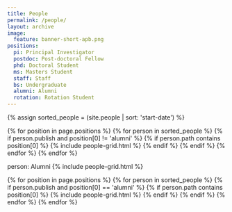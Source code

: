 ```yaml
---
title: People
permalink: /people/
layout: archive 
image:
  feature: banner-short-apb.png
positions:
  pi: Principal Investigator
  postdoc: Post-doctoral Fellow
  phd: Doctoral Student
  ms: Masters Student
  staff: Staff
  bs: Undergraduate
  alumni: Alumni
  rotation: Rotation Student
---
```


{% assign sorted_people = (site.people | sort: 'start-date') %}
<p>

<div class="tiles">
{% for position in page.positions %}
 {% for person in sorted_people %}
  {% if person.publish and position[0] != 'alumni' %}
  	{% if person.path contains position[0] %}
        	{% include people-grid.html %}
	{% endif %}
  {% endif %}
 {% endfor %}
{% endfor %}
</div><!-- /.tiles -->

<p>
<div class="tiles">
person: Alumni
{% include people-grid.html %}
</div><!--/.tiles-->

<p>
<div class="tiles">
{% for position in page.positions %}
 {% for person in sorted_people %}
  {% if person.publish and position[0] == 'alumni' %}
        {% if person.path contains position[0] %}
                {% include people-grid.html %}
        {% endif %}
  {% endif %}
 {% endfor %}
{% endfor %}
</div><!-- /.tiles -->
